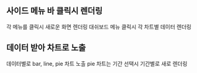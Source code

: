 ## 사이드 메뉴 바 클릭시 렌더링
  각 메뉴를 클릭시 새로운 화면 렌더링
  대쉬보드 메뉴 클릭시 각 차트별 데이터 렌더링
## 데이터 받아 차트로 노출
  데이터별로 bar, line, pie 차트 노출
  pie 차트는 기간 선택시 기간별로 새로 렌더링
